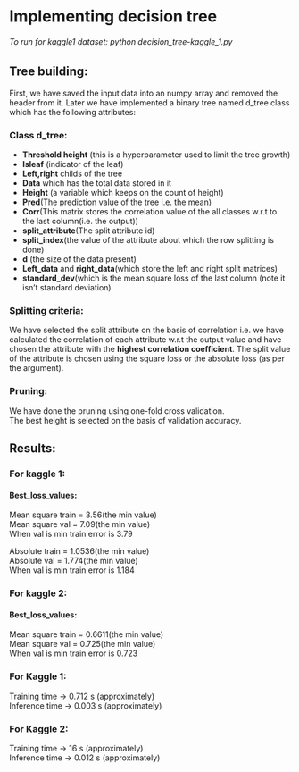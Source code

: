 # Implementing decision tree

###### To run for kaggle1 dataset: python decision_tree-kaggle_1.py 

## Tree building:
First, we have saved the input data into an numpy array and removed the header from it.
Later we have implemented a binary tree named d_tree class which has the following attributes:

### Class d_tree:
* __Threshold height__ (this is a hyperparameter used to limit the tree growth)
* __Isleaf__ (indicator of the leaf)
* __Left,right__ childs of the tree
* __Data__ which has the total data stored in it
* __Height__ (a variable which keeps on the count of height)
* __Pred__(The prediction value of the tree i.e. the mean)
* __Corr__(This matrix stores the correlation value of the all classes w.r.t to the last column(i.e. the output))
* __split_attribute__(The split attribute id)
* __split_index__(the value of the attribute about which the row splitting is done)
* __d__ (the size of the data present)
* __Left_data__ and __right_data__(which store the left and right split matrices)
* __standard_dev__(which is the mean square loss of the last column (note it isn’t standard deviation)

### Splitting criteria:
We have selected the split attribute on the basis of correlation i.e. we have calculated the correlation of each attribute w.r.t the output value and have chosen the attribute with the __highest correlation coefficient__. 
The split value of the attribute is chosen using the square loss or the absolute loss (as per the argument).


### Pruning:
We have done the pruning using one-fold cross validation.\
The best height is selected on the basis of validation accuracy.


## Results:
### For kaggle 1:

#### Best_loss_values:
Mean square train = 3.56(the min value)\
Mean square val = 7.09(the min value)\
When val is min train error is 3.79

Absolute train = 1.0536(the min value)\
Absolute val =  1.774(the min value)\
When val is min train error is 1.184

### For kaggle 2:

#### Best_loss_values:
Mean square train = 0.6611(the min value)\
Mean square val = 0.725(the min value)\
When val is min train error is 0.723


### For Kaggle 1:

Training time -> 0.712 s  (approximately)\
Inference time ->  0.003 s  (approximately)

### For Kaggle 2:

Training time -> 16 s (approximately)\
Inference time ->  0.012 s (approximately)
